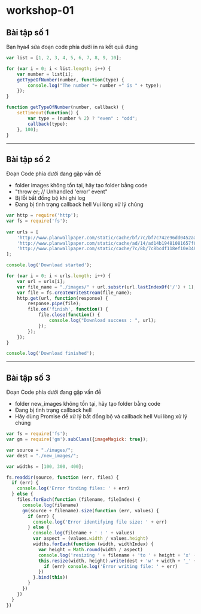 # workshop-01
## Bài tập số 1
Bạn hya4 sửa đoạn code phía dưới in ra kết quả đúng
```javascript
var list = [1, 2, 3, 4, 5, 6, 7, 8, 9, 10];

for (var i = 0; i < list.length; i++) {
    var number = list[i];
    getTypeOfNumber(number, function(type) {
        console.log("The number "+ number +" is " + type);
    });
}

function getTypeOfNumber(number, callback) {
    setTimeout(function() {
        var type = (number % 2) ? "even" : "odd";
        callback(type);
    }, 100);
}
```

---
## Bài tập số 2
Đoạn Code phía dưới đang gặp vấn đề
- folder images không tồn tại, hãy tạo folder bằng code
- "throw er; // Unhandled 'error' event"
- Bị lỗi bất đồng bộ khi ghi log
- Ðang bị tình trạng callback hell
Vui lòng xử lý chúng

```javascript
var http = require('http');
var fs = require('fs');
 
var urls = [
    'http://www.planwallpaper.com/static/cache/bf/7c/bf7c742e96dd0452aa42677ecb1c90d6.jpg',
    'http://www.planwallpaper.com/static/cache/ad/14/ad14b19481081657f6028fbeb7566bfa.jpg',
    'http://www.planwallpaper.com/static/cache/7c/8b/7c8bcdf118ef10e348acb5c11bced5fa.jpg'
];

console.log('Download started');

for (var i = 0; i < urls.length; i++) {
    var url = urls[i];
    var file_name = "./images/" + url.substr(url.lastIndexOf('/') + 1);
    var file = fs.createWriteStream(file_name);
    http.get(url, function(response) {
        response.pipe(file);
        file.on('finish', function() {
            file.close(function() {
                console.log("Download success : ", url);
            });
        });
    });
}

console.log('Download finished');
```

---
## Bài tập số 3
Đoạn Code phía dưới đang gặp vấn đề
- folder new_images không tồn tại, hãy tạo folder bằng code
- Ðang bị tình trạng callback hell
- Hãy dùng Promise để xử lý bất đồng bộ và callback hell
Vui lòng xử lý chúng

```javascript
var fs = require('fs');
var gm = require('gm').subClass({imageMagick: true});

var source = "./images/";
var dest = "./new_images/";

var widths = [100, 300, 400];

fs.readdir(source, function (err, files) {
  if (err) {
    console.log('Error finding files: ' + err)
  } else {
    files.forEach(function (filename, fileIndex) {
      console.log(filename)
      gm(source + filename).size(function (err, values) {
        if (err) {
          console.log('Error identifying file size: ' + err)
        } else {
          console.log(filename + ' : ' + values)
          var aspect = (values.width / values.height)
          widths.forEach(function (width, widthIndex) {
            var height = Math.round(width / aspect)
            console.log('resizing ' + filename + 'to ' + height + 'x' + height)
            this.resize(width, height).write(dest + 'w' + width + '_' + filename, function(err) {
              if (err) console.log('Error writing file: ' + err)
            })
          }.bind(this))
        }
      })
    })
  }
})
```
